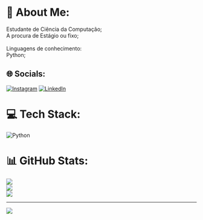 # 💫 About Me:
Estudante de Ciência da Computação;<br>A procura de Estágio ou fixo;<br><br>Linguagens de conhecimento:<br>Python; 


## 🌐 Socials:
[![Instagram](https://img.shields.io/badge/Instagram-%23E4405F.svg?logo=Instagram&logoColor=white)](https://instagram.com/https://www.instagram.com/gabriel01.melo1/) [![LinkedIn](https://img.shields.io/badge/LinkedIn-%230077B5.svg?logo=linkedin&logoColor=white)](https://linkedin.com/in/www.linkedin.com/in/gabriel-santos-melo-901bb6300) 

# 💻 Tech Stack:
![Python](https://img.shields.io/badge/python-3670A0?style=for-the-badge&logo=python&logoColor=ffdd54)
# 📊 GitHub Stats:
![](https://github-readme-stats.vercel.app/api?username=Delta387-demo&theme=blue-green&hide_border=false&include_all_commits=false&count_private=false)<br/>
![](https://github-readme-streak-stats.herokuapp.com/?user=Delta387-demo&theme=blue-green&hide_border=false)<br/>
![](https://github-readme-stats.vercel.app/api/top-langs/?username=Delta387-demo&theme=blue-green&hide_border=false&include_all_commits=false&count_private=false&layout=compact)

---
[![](https://visitcount.itsvg.in/api?id=Delta387-demo&icon=0&color=0)](https://visitcount.itsvg.in)

<!-- Proudly created with GPRM ( https://gprm.itsvg.in ) -->